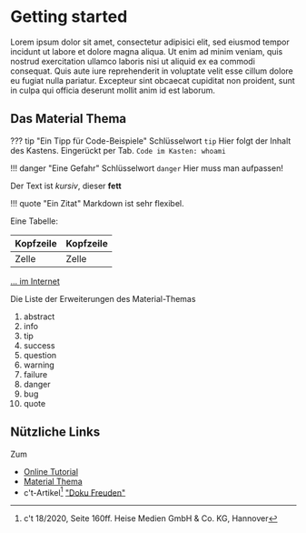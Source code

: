 # Getting started

Lorem ipsum dolor sit amet, consectetur adipisici elit, sed eiusmod tempor incidunt ut labore et dolore magna aliqua. Ut enim ad minim veniam, quis nostrud exercitation ullamco laboris nisi ut aliquid ex ea commodi consequat. Quis aute iure reprehenderit in voluptate velit esse cillum dolore eu fugiat nulla pariatur. Excepteur sint obcaecat cupiditat non proident, sunt in culpa qui officia deserunt mollit anim id est laborum.

## Das Material Thema

??? tip "Ein Tipp für Code-Beispiele"
    Schlüsselwort `tip`
    Hier folgt der Inhalt des Kastens.
    Eingerückt per Tab.
    ```
    Code im Kasten: whoami
    ```

!!! danger "Eine Gefahr"
    Schlüsselwort `danger`
    Hier muss man aufpassen!

Der Text ist *kursiv*, dieser **fett**

!!! quote "Ein Zitat"
    Markdown ist sehr flexibel.

Eine Tabelle:

|Kopfzeile|Kopfzeile|
|---|---|
|Zelle|Zelle|

[... im Internet](https://www.markdownguide.org/basic-syntax/)

Die Liste der Erweiterungen des Material-Themas

1. abstract
2. info 
3. tip
4. success
5. question
6. warning
7. failure
8. danger
9. bug
10. quote

## Nützliche Links
Zum 

* [Online Tutorial](https://www.markdownguide.org/getting-started/)
* [Material Thema](https://squidfunk.github.io/mkdocs-material/getting-started/)
* c't-Artikel[^1] ["Doku Freuden"](pdf/ct.20.18.160-162.pdf)

[^1]: c't 18/2020, Seite 160ff. Heise Medien GmbH & Co. KG, Hannover